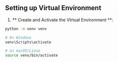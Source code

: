 ## Setting up Virtual Environment

1. ** Create and Activate the VIrtual Environment **:
```sh
python -m venv venv

# On Windows
venv\Scripts\activate

# on macOS/Linux
source venv/bin/activate